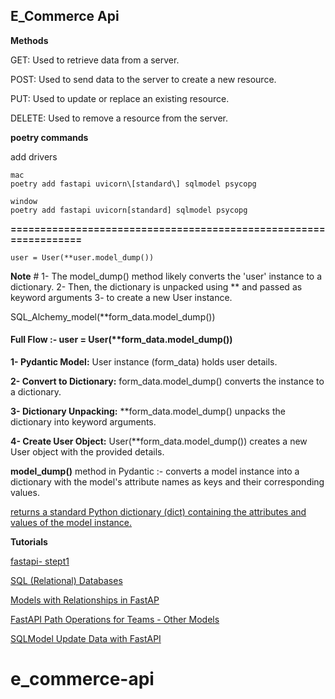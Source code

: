 ## E_Commerce Api

**Methods**

GET: Used to retrieve data from a server.

POST: Used to send data to the server to create a new resource.

PUT: Used to update or replace an existing resource.

DELETE: Used to remove a resource from the server.

**poetry commands**

add drivers
```shell
mac
poetry add fastapi uvicorn\[standard\] sqlmodel psycopg 

window
poetry add fastapi uvicorn[standard] sqlmodel psycopg 
```

**=================================================================**

```shell
user = User(**user.model_dump())
```
**Note** # 1- The model_dump() method likely converts the 'user' instance to a dictionary. 2- Then, the dictionary is unpacked using ** and passed as keyword arguments 3- to create a new User instance.


SQL_Alchemy_model(**form_data.model_dump())
#### Full Flow :- user = User(**form_data.model_dump())
**1- Pydantic Model:** User instance (form_data) holds user details.

**2- Convert to Dictionary:** form_data.model_dump() converts the instance to a dictionary.

**3- Dictionary Unpacking:** **form_data.model_dump() unpacks the dictionary into keyword arguments.

**4- Create User Object:** User(**form_data.model_dump()) creates a new User object with the provided details.

**model_dump()** method in Pydantic :- converts a model instance into a dictionary with the model's attribute names as keys and their corresponding values.

[returns a standard Python dictionary (dict) containing the attributes and values of the model instance.](https://stackoverflow.com/questions/77476105/can-pydantic-model-dump-return-exact-type)

**Tutorials**

[fastapi- stept1](https://fastapi.tiangolo.com/tutorial/first-steps/)

[SQL (Relational) Databases](https://fastapi.tiangolo.com/tutorial/sql-databases/)

[Models with Relationships in FastAP](https://sqlmodel.tiangolo.com/tutorial/fastapi/relationships/#why-arent-we-getting-more-data)

[FastAPI Path Operations for Teams - Other Models](https://sqlmodel.tiangolo.com/tutorial/fastapi/teams/#path-operations-for-teams)

[SQLModel Update Data with FastAPI](https://sqlmodel.tiangolo.com/tutorial/fastapi/update/#create-the-update-path-operation)



# e_commerce-api

